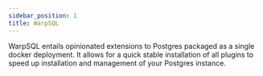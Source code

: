 ```yaml
---
sidebar_position: 1
title: WarpSQL
---
```


WarpSQL entails opinionated extensions to Postgres packaged as a single docker deployment. It allows for a quick stable installation of all plugins to speed up installation and management of your Postgres instance.
